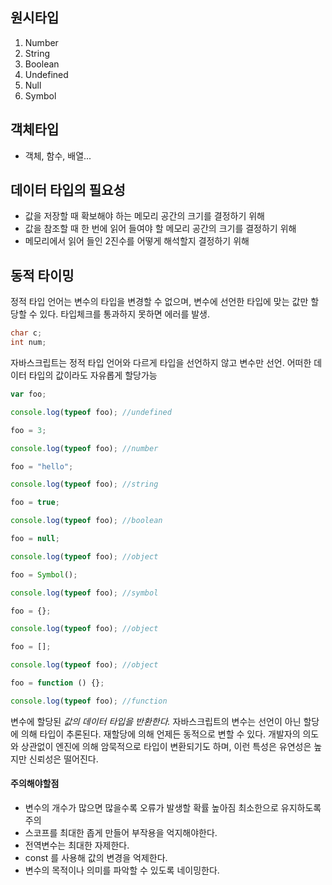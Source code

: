## 원시타입

1. Number
2. String
3. Boolean
4. Undefined
5. Null
6. Symbol

## 객체타입

- 객체, 함수, 배열...

## 데이터 타입의 필요성

- 값을 저장할 때 확보해야 하는 메모리 공간의 크기를 결정하기 위해
- 값을 참조할 때 한 번에 읽어 들여야 할 메모리 공간의 크기를 결정하기 위해
- 메모리에서 읽어 들인 2진수를 어떻게 해석할지 결정하기 위해

## 동적 타이밍

정적 타입 언어는 변수의 타입을 변경할 수 없으며, 변수에 선언한 타입에 맞는 값만 할당할 수 있다.
타입체크를 통과하지 못하면 에러를 발생.

```c
char c;
int num;
```

자바스크립트는 정적 타입 언어와 다르게 타입을 선언하지 않고 변수만 선언. 어떠한 데이터 타입의 값이라도 자유롭게 할당가능

```js
var foo;

console.log(typeof foo); //undefined

foo = 3;

console.log(typeof foo); //number

foo = "hello";

console.log(typeof foo); //string

foo = true;

console.log(typeof foo); //boolean

foo = null;

console.log(typeof foo); //object

foo = Symbol();

console.log(typeof foo); //symbol

foo = {};

console.log(typeof foo); //object

foo = [];

console.log(typeof foo); //object

foo = function () {};

console.log(typeof foo); //function
```

변수에 할당된 _값의 데이터 타입을 반환한다._
자바스크립트의 변수는 선언이 아닌 할당에 의해 타입이 추론된다.
재할당에 의해 언제든 동적으로 변할 수 있다.
개발자의 의도와 상관없이 엔진에 의해 암묵적으로 타입이 변환되기도 하며, 이런 특성은 유연성은 높지만 신뢰성은 떨어진다.

#### 주의해야할점

- 변수의 개수가 많으면 많을수록 오류가 발생할 확률 높아짐 최소한으로 유지하도록 주의
- 스코프를 최대한 좁게 만들어 부작용을 억지해야한다.
- 전역변수는 최대한 자제한다.
- const 를 사용해 값의 변경을 억제한다.
- 변수의 목적이나 의미를 파악할 수 있도록 네이밍한다.
